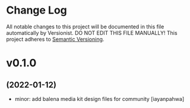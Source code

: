 # Change Log

All notable changes to this project will be documented in this file
automatically by Versionist. DO NOT EDIT THIS FILE MANUALLY!
This project adheres to [Semantic Versioning](http://semver.org/).

# v0.1.0
## (2022-01-12)

* minor: add balena media kit design files for community [iayanpahwa]
